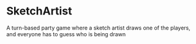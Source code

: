 # SketchArtist
A turn-based party game where a sketch artist draws one of the players, and everyone has to guess who is being drawn
